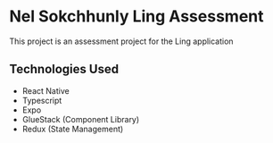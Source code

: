 # Nel Sokchhunly Ling Assessment

This project is an assessment project for the Ling application

## Technologies Used

- React Native
- Typescript
- Expo
- GlueStack (Component Library)
- Redux (State Management)
